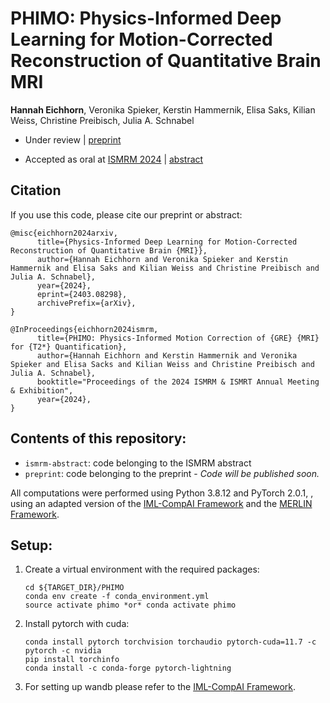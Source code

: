 # PHIMO: Physics-Informed Deep Learning for Motion-Corrected Reconstruction of Quantitative Brain MRI

**Hannah Eichhorn**, Veronika Spieker, Kerstin Hammernik, Elisa Saks, Kilian Weiss, Christine Preibisch, Julia A. Schnabel

- Under review | [preprint](http://arxiv.org/abs/2403.08298)

- Accepted as oral at [ISMRM 2024](https://www.ismrm.org/24m/) | [abstract](https://submissions.mirasmart.com/ISMRM2024/Itinerary/PresentationDetail.aspx?evdid=2586)



## Citation
If you use this code, please cite our preprint or abstract:

```
@misc{eichhorn2024arxiv,
      title={Physics-Informed Deep Learning for Motion-Corrected Reconstruction of Quantitative Brain {MRI}}, 
      author={Hannah Eichhorn and Veronika Spieker and Kerstin Hammernik and Elisa Saks and Kilian Weiss and Christine Preibisch and Julia A. Schnabel},
      year={2024},
      eprint={2403.08298},
      archivePrefix={arXiv},
}
```
```
@InProceedings{eichhorn2024ismrm,
      title={PHIMO: Physics-Informed Motion Correction of {GRE} {MRI} for {T2*} Quantification}, 
      author={Hannah Eichhorn and Kerstin Hammernik and Veronika Spieker and Elisa Sacks and Kilian Weiss and Christine Preibisch and Julia A. Schnabel},
      booktitle="Proceedings of the 2024 ISMRM & ISMRT Annual Meeting & Exhibition",
      year={2024},
}
```

## Contents of this repository:

- `ismrm-abstract`: code belonging to the ISMRM abstract
- `preprint`: code belonging to the preprint - *Code will be published soon.*

All computations were performed using Python 3.8.12 and PyTorch 2.0.1, , using an adapted version of the [IML-CompAI Framework](https://github.com/compai-lab/iml-dl) and the [MERLIN Framework](https://github.com/midas-tum/merlin).


## Setup:

1. Create a virtual environment with the required packages:
    ```
    cd ${TARGET_DIR}/PHIMO
    conda env create -f conda_environment.yml
    source activate phimo *or* conda activate phimo
    ```

2. Install pytorch with cuda:
    ```
    conda install pytorch torchvision torchaudio pytorch-cuda=11.7 -c pytorch -c nvidia
    pip install torchinfo
    conda install -c conda-forge pytorch-lightning
    ```

3. For setting up wandb please refer to the [IML-CompAI Framework](https://github.com/compai-lab/iml-dl).
